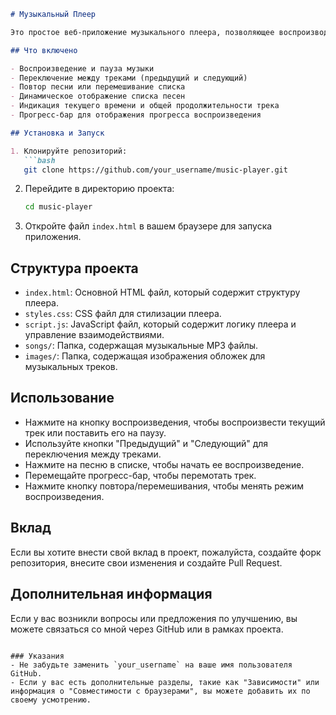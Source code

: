 

```markdown
# Музыкальный Плеер

Это простое веб-приложение музыкального плеера, позволяющее воспроизводить и управлять музыкальными треками. Пользователь может воспроизводить, ставить на паузу и переключать треки, а также просматривать список доступной музыки.

## Что включено

- Воспроизведение и пауза музыки
- Переключение между треками (предыдущий и следующий)
- Повтор песни или перемешивание списка
- Динамическое отображение списка песен
- Индикация текущего времени и общей продолжительности трека
- Прогресс-бар для отображения прогресса воспроизведения

## Установка и Запуск

1. Клонируйте репозиторий:
   ```bash
   git clone https://github.com/your_username/music-player.git
   ```

2. Перейдите в директорию проекта:
   ```bash
   cd music-player
   ```

3. Откройте файл `index.html` в вашем браузере для запуска приложения.

## Структура проекта

- `index.html`: Основной HTML файл, который содержит структуру плеера.
- `styles.css`: CSS файл для стилизации плеера.
- `script.js`: JavaScript файл, который содержит логику плеера и управление взаимодействиями.
- `songs/`: Папка, содержащая музыкальные MP3 файлы.
- `images/`: Папка, содержащая изображения обложек для музыкальных треков.

## Использование

- Нажмите на кнопку воспроизведения, чтобы воспроизвести текущий трек или поставить его на паузу.
- Используйте кнопки "Предыдущий" и "Следующий" для переключения между треками.
- Нажмите на песню в списке, чтобы начать ее воспроизведение.
- Перемещайте прогресс-бар, чтобы перемотать трек.
- Нажмите кнопку повтора/перемешивания, чтобы менять режим воспроизведения.

## Вклад

Если вы хотите внести свой вклад в проект, пожалуйста, создайте форк репозитория, внесите свои изменения и создайте Pull Request.


## Дополнительная информация

Если у вас возникли вопросы или предложения по улучшению, вы можете связаться со мной через GitHub или в рамках проекта.
```

### Указания
- Не забудьте заменить `your_username` на ваше имя пользователя GitHub.
- Если у вас есть дополнительные разделы, такие как "Зависимости" или информация о "Совместимости с браузерами", вы можете добавить их по своему усмотрению.
